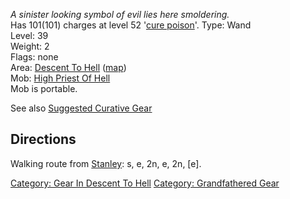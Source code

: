 *A sinister looking symbol of evil lies here smoldering.*  
Has 101(101) charges at level 52 '[cure
poison](Cure_Poison "wikilink")'. Type: Wand  
Level: 39  
Weight: 2  
Flags: none  
Area: [Descent To Hell](:Category:Descent_To_Hell "wikilink")
([map](Descent_To_Hell_Map "wikilink"))  
Mob: [High Priest Of Hell](High_Priest_Of_Hell "wikilink")  
Mob is portable.

See also [Suggested Curative
Gear](Suggested_Spellcasting_Gear#Suggested_Curative_Gear "wikilink")

## Directions

Walking route from [Stanley](Stanley "wikilink"): s, e, 2n, e, 2n,
\[e\].

[Category: Gear In Descent To
Hell](Category:_Gear_In_Descent_To_Hell "wikilink") [Category:
Grandfathered Gear](Category:_Grandfathered_Gear "wikilink")
